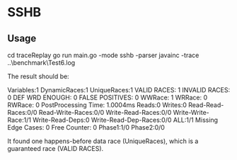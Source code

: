 # SSHB

## Usage

cd traceReplay
go run main.go -mode sshb -parser javainc -trace ..\benchmark\Test6.log

The result should be:

Variables:1
DynamicRaces:1
UniqueRaces:1
VALID RACES: 1
INVALID RACES: 0
DEF WRD ENOUGH: 0
FALSE POSITIVES: 0
WWRace: 1
WRRace: 0
RWRace: 0
PostProcessing Time: 1.0004ms
Reads:0
Writes:0
Read-Read-Races:0/0
Read-Write-Races:0/0
Write-Read-Races:0/0
Write-Write-Race:1/1
Write-Read-Deps:0
Write-Read-Dep-Races:0/0
ALL:1/1
Missing Edge Cases: 0
Free Counter: 0
Phase1:1/0
Phase2:0/0

It found one happens-before data race (UniqueRaces), which is a guaranteed race (VALID RACES). 